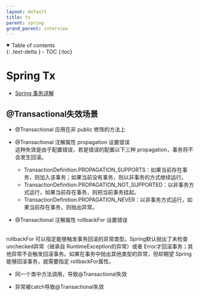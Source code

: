 ```yaml
---
layout: default
title: tx
parent: spring
grand_parent: interview
---
```


<details open markdown="block">
  <summary>
    Table of contents
  </summary>
  {: .text-delta }
- TOC
{:toc}
</details>

# Spring Tx

- [Spring 事务详解](https://javaguide.cn/system-design/framework/spring/spring-transaction.html)





## @Transactional失效场景

- @Transactional 应用在非 public 修饰的方法上

- @Transactional 注解属性 propagation 设置错误
<br/>这种失效是由于配置错误，若是错误的配置以下三种 propagation，事务将不会发生回滚。

  - TransactionDefinition.PROPAGATION_SUPPORTS：如果当前存在事务，则加入该事务；如果当前没有事务，则以非事务的方式继续运行。
  - TransactionDefinition.PROPAGATION_NOT_SUPPORTED：以非事务方式运行，如果当前存在事务，则把当前事务挂起。
  - TransactionDefinition.PROPAGATION_NEVER：以非事务方式运行，如果当前存在事务，则抛出异常。

- @Transactional 注解属性 rollbackFor 设置错误
<br/>
rollbackFor 可以指定能够触发事务回滚的异常类型。Spring默认抛出了未检查unchecked异常（继承自 RuntimeException的异常）或者 Error才回滚事务；其他异常不会触发回滚事务。如果在事务中抛出其他类型的异常，但却期望 Spring 能够回滚事务，就需要指定 rollbackFor属性。

- 同一个类中方法调用，导致@Transactional失效

- 异常被catch导致@Transactional失效